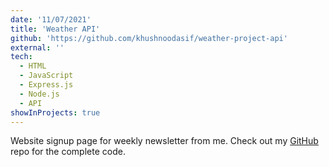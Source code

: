 ```yaml
---
date: '11/07/2021'
title: 'Weather API'
github: 'https://github.com/khushnoodasif/weather-project-api'
external: ''
tech:
  - HTML
  - JavaScript
  - Express.js
  - Node.js
  - API
showInProjects: true
---
```


Website signup page for weekly newsletter from me. Check out my [GitHub](https://github.com/khushnoodasif/weather-project-api) repo for the complete code.
